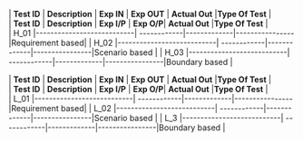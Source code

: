 | **Test ID** | **Description**           | **Exp IN** | **Exp OUT** | **Actual Out** |**Type Of Test**  |    
| **Test ID** | **Description**           | **Exp I/P** | **Exp O/P**| **Actual Out** |**Type Of Test**  |    
|  H_01       |---------------------------|  ------------|-------------|----------------|Requirement based|
|  H_02       |---------------------------|  ------------|-------------|----------------|Scenario  based  |
|  H_03       |---------------------------|  ------------|-------------|----------------|Boundary based   |




| **Test ID** | **Description**           | **Exp IN** | **Exp OUT** | **Actual Out** |**Type Of Test**  |    
| **Test ID** | **Description**           | **Exp I/P** | **Exp O/P**| **Actual Out** |**Type Of Test**  |    
|  L_01       |---------------------------|  ------------|-------------|----------------|Requirement based|
|  L_02       |---------------------------|  ------------|-------------|----------------|Scenario  based  |
|  L_3       |---------------------------|  ------------|-------------|----------------|Boundary based   |